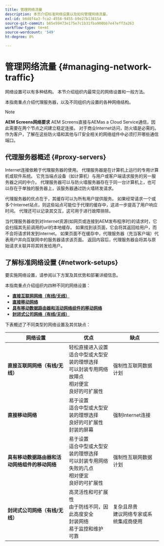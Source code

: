 ```yaml
---
title: 管理网络流量
description: 本页介绍标准网络设置以及如何管理网络流量。
exl-id: b6d8f4a3-fca2-4556-9455-b9e27b138154
source-git-commit: b65e59473e175e7c1b31fba900bb7e47eff3a263
workflow-type: tm+mt
source-wordcount: '549'
ht-degree: 0%

---
```


# 管理网络流量 {#managing-network-traffic}

网络设置可以有多种结构。 本节介绍组织内最常见的网络设置和一般方法。

本指南重点介绍代理服务器，以及不同组织内设置的各种网络结构。

>[!NOTE]
>**AEM Screens网络要求**
>AEM Screens直接与AEMas a Cloud Service通信，因此需要在两个节点之间建立稳定连接。 对于商业Internet访问，防火墙是必需的。 作为客户，了解在这些防火墙和其他与IT安全相关的网络组件中必须打开哪些通信端口。

## 代理服务器概述 {#proxy-servers}

Internet连接依赖于代理服务器的使用。 代理服务器是在计算机上运行的专用计算机或软件系统。 它充当端点设备（如计算机）与用户或客户端请求服务的另一服务器之间的中介。 代理服务器可以与防火墙服务器存在于同一台计算机上，也可以存在于单独的服务器上，该服务器通过防火墙转发请求。

代理服务器的优点在于，其缓存可以为所有用户提供服务。 如果经常请求一个或多个Internet站点，则这些站点可能位于代理的缓存中，这进一步提高了用户响应时间。 代理还可以记录其交互，这可用于进行故障排除。

当代理服务器收到对Internet资源(如网页或连接到AEM发布程序时)的请求时，它会扫描其先前调用的url的本地缓存。 如果找到该页面，它会将其返回给用户，而不会将请求转发到Internet。 如果页面不在缓存中，代理服务器（充当客户端）代表用户并向互联网中的服务器请求该页面。 返回内容后，代理服务器会将其与原始请求关联并将其转发给用户。

## 了解标准网络设置 {#network-setups}

要实施网络设置，请参阅以下方案及其优势和部署详细信息。

本指南重点介绍组织内四种不同的网络设置：

* **[直接互联网网络（有线/无线）](/help/using/direct-internet-network.md)**
* **[直接移动网络](/help/using/mobile-network.md)**
* **[具有移动数据路由器和活动网络组件的移动网络](/help/using/mobile-network-router.md)**
* **[封闭式公司网络（有线/无线）](/help/using/enclosed-corporate-network.md)**

下表概述了不同类型的网络设置及其优缺点：

| 网络设置 | 优点 | 缺点 |
|--- |--- |--- |
| **直接互联网网络（有线/无线）** | 轻松直接进入设置<br>适合中型或大型安装的理想选择<br>可以封装专用网络<br>故障点<br>相对便宜<br>良好的可扩展性 | 强制性互联网数据计划 |
| **直接移动网络** | 易于设置<br>适合中型或大型安装的理想选择<br>良好的可扩展性<br>封装的屏幕 | 强制Internet连接 |
| **具有移动数据路由器和活动网络组件的移动网络** | 易于设置<br>适合中型或大型安装的理想选择<br>可以封装专用网络<br>失败的几点<br>相对便宜<br>良好的可扩展性 | 强制性互联网数据计划 |
| **封闭式公司网络（有线/无线）** | 高灵活性和可扩展性<br>由于防线不同，因此高度安全<br>封装网络<br>易于监控和维护<br>可靠 | 复杂且昂贵<br>建议网络专家或系统集成商使用 |
